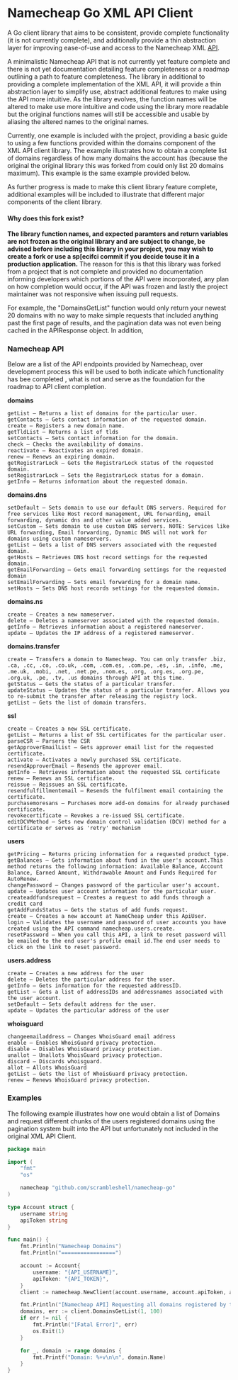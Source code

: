 # Namecheap Go XML API Client
A Go client library that aims to be consistent, provide complete functionality (it is not currently complete), and additionally provide a thin abstraction layer for improving ease-of-use and access to the Namecheap XML [API](https://www.namecheap.com/support/api/intro.aspx).

A minimalistic Namecheap API that is not currently yet feature complete and there is not yet documentation detailing feature completeness or a roadmap outlining a path to feature completeness. The library in additional to providing a complete implementation of the XML API, it will provide a thin abstraction layer to simplify use, abstract additional features to make using the API more intuitive. As the library evolves, the function names will be altered to make use more intuitive and code using the library more readable but the original functions names will still be accessible and usable by aliasing the altered names to the original names. 

Currently, one example is included with the project, providing a basic guide to using a few functions provided within the domains component of the XML API client library. The example illustrates how to obtain a complete list of domains regardless of how many domains the account has (because the original the original library this was forked from could only list 20 domains maximum). This example is the same example provided below. 

As further progress is made to make this client library feature complete, additional examples will be included to illustrate that different major components of the client library.

#### Why does this fork exist?
**The library function names, and expected paramters and return variables are not frozen as the original library and are subject to change, be advised before including this library in your project, you may wish to create a fork or use a sp[ecifci commit if you decide touse it in a production application.** The reason for this is that this library was forked from a project that is not complete and provided no documentation informing developers which portions of the API were incorporated, any plan on how completion would occur, if the API was frozen and lastly the project maintainer was not responsive when issuing pull requests.

For example, the "DomainsGetList" function would only return your newest 20 domains with no way to make simple requests that included anything past the first page of results, and the pagination data was not even being cached in the APIResponse object. In addition, 

### Namecheap API
Below are a list of the API endpoints provided by Namecheap, over development process this will be used to both indicate which functionality has bee completed , what is not and serve as the foundation for the roadmap to API client completion.

**domains**

    getList — Returns a list of domains for the particular user.
    getContacts — Gets contact information of the requested domain.
    create — Registers a new domain name.
    getTldList — Returns a list of tlds
    setContacts — Sets contact information for the domain.
    check — Checks the availability of domains.
    reactivate — Reactivates an expired domain.
    renew — Renews an expiring domain.
    getRegistrarLock — Gets the RegistrarLock status of the requested domain.
    setRegistrarLock — Sets the RegistrarLock status for a domain.
    getInfo — Returns information about the requested domain. 

**domains.dns**

    setDefault — Sets domain to use our default DNS servers. Required for free services like Host record management, URL forwarding, email forwarding, dynamic dns and other value added services.
    setCustom — Sets domain to use custom DNS servers. NOTE: Services like URL forwarding, Email forwarding, Dynamic DNS will not work for domains using custom nameservers.
    getList — Gets a list of DNS servers associated with the requested domain.
    getHosts — Retrieves DNS host record settings for the requested domain.
    getEmailForwarding — Gets email forwarding settings for the requested domain
    setEmailForwarding — Sets email forwarding for a domain name.
    setHosts — Sets DNS host records settings for the requested domain. 

**domains.ns**

    create — Creates a new nameserver.
    delete — Deletes a nameserver associated with the requested domain.
    getInfo — Retrieves information about a registered nameserver.
    update — Updates the IP address of a registered nameserver. 

**domains.transfer**

    create — Transfers a domain to Namecheap. You can only transfer .biz, .ca, .cc, .co, .co.uk, .com, .com.es, .com.pe, .es, .in, .info, .me, .me.uk, .mobi, .net, .net.pe, .nom.es, .org, .org.es, .org.pe, .org.uk, .pe, .tv, .us domains through API at this time.
    getStatus — Gets the status of a particular transfer.
    updateStatus — Updates the status of a particular transfer. Allows you to re-submit the transfer after releasing the registry lock.
    getList — Gets the list of domain transfers. 

**ssl**

    create — Creates a new SSL certificate.
    getList — Returns a list of SSL certificates for the particular user.
    parseCSR — Parsers the CSR
    getApproverEmailList — Gets approver email list for the requested certificate.
    activate — Activates a newly purchased SSL certificate.
    resendApproverEmail — Resends the approver email.
    getInfo — Retrieves information about the requested SSL certificate
    renew — Renews an SSL certificate.
    reissue — Reissues an SSL certificate.
    resendfulfillmentemail — Resends the fulfilment email containing the certificate.
    purchasemoresans — Purchases more add-on domains for already purchased certificate.
    revokecertificate — Revokes a re-issued SSL certificate.
    editDCVMethod — Sets new domain control validation (DCV) method for a certificate or serves as 'retry' mechanism

**users**

    getPricing — Returns pricing information for a requested product type.
    getBalances — Gets information about fund in the user's account.This method returns the following information: Available Balance, Account Balance, Earned Amount, Withdrawable Amount and Funds Required for AutoRenew.
    changePassword — Changes password of the particular user's account.
    update — Updates user account information for the particular user.
    createaddfundsrequest — Creates a request to add funds through a credit card
    getAddFundsStatus — Gets the status of add funds request.
    create — Creates a new account at NameCheap under this ApiUser.
    login — Validates the username and password of user accounts you have created using the API command namecheap.users.create.
    resetPassword — When you call this API, a link to reset password will be emailed to the end user's profile email id.The end user needs to click on the link to reset password. 

**users.address**

    create — Creates a new address for the user
    delete — Deletes the particular address for the user.
    getInfo — Gets information for the requested addressID.
    getList — Gets a list of addressIDs and addressnames associated with the user account.
    setDefault — Sets default address for the user.
    update — Updates the particular address of the user 

**whoisguard**

    changeemailaddress — Changes WhoisGuard email address
    enable — Enables WhoisGuard privacy protection.
    disable — Disables WhoisGuard privacy protection.
    unallot — Unallots WhoisGuard privacy protection.
    discard — Discards whoisguard.
    allot — Allots WhoisGuard
    getList — Gets the list of WhoisGuard privacy protection.
    renew — Renews WhoisGuard privacy protection.

### Examples
The following example illustrates how one would obtain a list of Domains and request different chunks of the users registered domains using the pagination system built into the API but unfortunately not included in the original XML API Client.

```go
package main

import (
	"fmt"
	"os"

	namecheap "github.com/scrambleshell/namecheap-go"
)

type Account struct {
	username string
	apiToken string
}

func main() {
	fmt.Println("Namecheap Domains")
	fmt.Println("=================")

	account := Account{
		username: "{API_USERNAME}",
		apiToken: "{API_TOKEN}",
	}
	client := namecheap.NewClient(account.username, account.apiToken, account.username)

	fmt.Println("[Namecheap API] Requesting all domains registered by the user", account.username)
	domains, err := client.DomainsGetList(1, 100)
	if err != nil {
		fmt.Println("[Fatal Error]", err)
		os.Exit(1)
	}

	for _, domain := range domains {
		fmt.Printf("Domain: %+v\n\n", domain.Name)
	}
}
```

